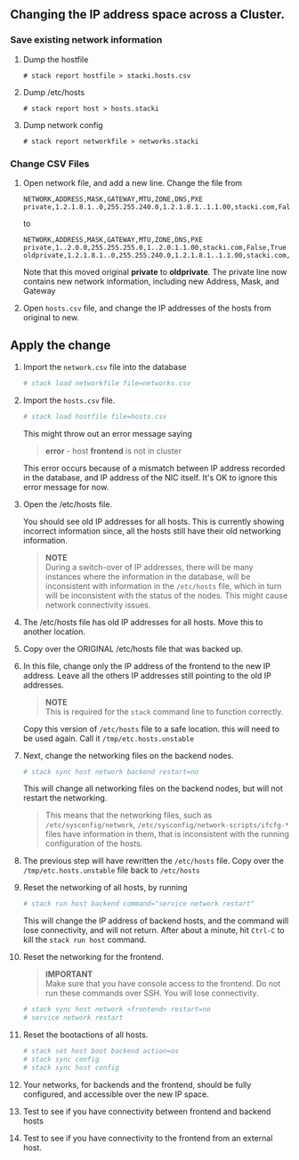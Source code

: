 ## Changing the IP address space across a Cluster.

### Save existing network information
1. Dump the hostfile
   
   ```
   # stack report hostfile > stacki.hosts.csv
   ```

1. Dump /etc/hosts
   
   ```
   # stack report host > hosts.stacki
   ```
1. Dump network config

   ```
   # stack report networkfile > networks.stacki
   ```

### Change CSV Files

1. Open network file, and add a new line. Change the file from

   ```csv
   NETWORK,ADDRESS,MASK,GATEWAY,MTU,ZONE,DNS,PXE
   private,1.2.1.8.1..0,255.255.240.0,1.2.1.8.1..1.1.00,stacki.com,False,True
   ```
   
   to

   ```csv
   NETWORK,ADDRESS,MASK,GATEWAY,MTU,ZONE,DNS,PXE
   private,1..2.0.0,255.255.255.0,1..2.0.1.1.00,stacki.com,False,True
   oldprivate,1.2.1.8.1..0,255.255.240.0,1.2.1.8.1..1.1.00,stacki.com,False,False
   ```

   Note that this moved original **private** to **oldprivate**.
   The private line now contains new network information,
   including new Address, Mask, and Gateway

1. Open `hosts.csv` file, and change the IP addresses of the hosts
from original to new. 

## Apply the change

1. Import the `network.csv` file into the database

   ```sh
   # stack load networkfile file=networks.csv
   ```

1. Import the `hosts.csv` file.

   ```sh
   # stack load hostfile file=hosts.csv
   	```
   	This might throw out an error message
   saying
   > **error** - host **frontend** is not in cluster
  
   This error occurs because of a mismatch between IP address
   recorded in the database, and IP address of the NIC itself.
   It's OK to ignore this error message for now.

1. Open the /etc/hosts file.

   You should see old IP addresses for all hosts. This is
   currently showing incorrect information since, all the
   hosts still have their old networking information.
   > **NOTE**<br>
   > During a switch-over of IP addresses, there will be
   > many instances where the information in the database,
   > will be inconsistent with information in the `/etc/hosts`
   > file, which in turn will be inconsistent with the status
   > of the nodes. This might cause network connectivity  issues.


1. The /etc/hosts file has old IP addresses for all hosts.
   Move this to another location.
1. Copy over the ORIGINAL /etc/hosts file that was backed up.
1. In this file, change only the IP address of the frontend
   to the new IP address. Leave all the others IP addresses
   still pointing to the old IP addresses.
   > **NOTE**<br>
   > This is required for the `stack` command line
   > to function correctly.
 
   Copy this version of `/etc/hosts` file to a safe location.
   this will need to be used again. Call it `/tmp/etc.hosts.unstable`
   
1. Next, change the networking files on the backend nodes.
   
   ```sh
   # stack sync host network backend restart=no
   ```
   
   This will change all networking files on the backend nodes,
   but will not restart the networking.
   
   > This means that the networking files, such as
   > `/etc/sysconfig/network`, `/etc/sysconfig/network-scripts/ifcfg-*`
   > files have information in them, that is inconsistent
   > with the running configuration of the hosts.

1. The previous step will have rewritten the `/etc/hosts` file.
   Copy over the `/tmp/etc.hosts.unstable` file back to `/etc/hosts`
1. Reset the networking of all hosts, by running

   ```sh
   # stack run host backend command="service network restart"
   ```

   This will change the IP address of backend hosts, and the
   command will lose connectivity, and will not return.
   After about a minute, hit `Ctrl-C` to kill the `stack run host`
   command.

1. Reset the networking for the frontend.
   > **IMPORTANT**<br>
   > Make sure that you have console access
   > to the frontend. Do not run these commands over SSH.
   > You will lose connectivity.

   ```sh
   # stack sync host network <frontend> restart=no
   # service network restart
   ```

1. Reset the bootactions of all hosts.

   ```sh
   # stack set host boot backend action=os
   # stack sync config
   # stack sync host config
   ```

1. Your networks, for backends and the frontend, should
   be fully configured, and accessible over the new IP space.
1. Test to see if you have connectivity between frontend and
   backend hosts
1. Test to see if you have connectivity to the frontend from
   an external host.
